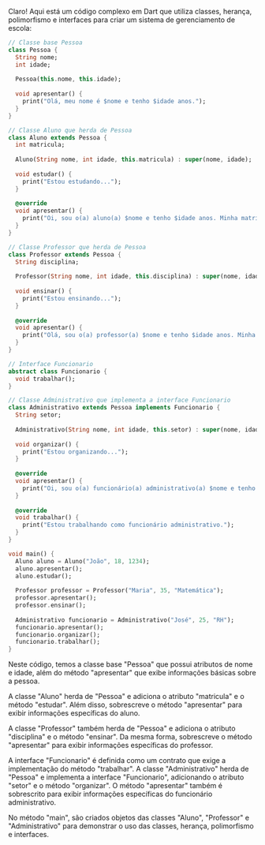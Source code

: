 Claro! Aqui está um código complexo em Dart que utiliza classes, herança, polimorfismo e interfaces para criar um sistema de gerenciamento de escola:

```dart
// Classe base Pessoa
class Pessoa {
  String nome;
  int idade;
  
  Pessoa(this.nome, this.idade);
  
  void apresentar() {
    print("Olá, meu nome é $nome e tenho $idade anos.");
  }
}

// Classe Aluno que herda de Pessoa
class Aluno extends Pessoa {
  int matricula;
  
  Aluno(String nome, int idade, this.matricula) : super(nome, idade);
  
  void estudar() {
    print("Estou estudando...");
  }
  
  @override
  void apresentar() {
    print("Oi, sou o(a) aluno(a) $nome e tenho $idade anos. Minha matrícula é $matricula.");
  }
}

// Classe Professor que herda de Pessoa
class Professor extends Pessoa {
  String disciplina;
  
  Professor(String nome, int idade, this.disciplina) : super(nome, idade);
  
  void ensinar() {
    print("Estou ensinando...");
  }
  
  @override
  void apresentar() {
    print("Olá, sou o(a) professor(a) $nome e tenho $idade anos. Minha disciplina é $disciplina.");
  }
}

// Interface Funcionario
abstract class Funcionario {
  void trabalhar();
}

// Classe Administrativo que implementa a interface Funcionario
class Administrativo extends Pessoa implements Funcionario {
  String setor;
  
  Administrativo(String nome, int idade, this.setor) : super(nome, idade);
  
  void organizar() {
    print("Estou organizando...");
  }
  
  @override
  void apresentar() {
    print("Oi, sou o(a) funcionário(a) administrativo(a) $nome e tenho $idade anos. Meu setor é $setor.");
  }
  
  @override
  void trabalhar() {
    print("Estou trabalhando como funcionário administrativo.");
  }
}

void main() {
  Aluno aluno = Aluno("João", 18, 1234);
  aluno.apresentar();
  aluno.estudar();
  
  Professor professor = Professor("Maria", 35, "Matemática");
  professor.apresentar();
  professor.ensinar();
  
  Administrativo funcionario = Administrativo("José", 25, "RH");
  funcionario.apresentar();
  funcionario.organizar();
  funcionario.trabalhar();
}
```

Neste código, temos a classe base "Pessoa" que possui atributos de nome e idade, além do método "apresentar" que exibe informações básicas sobre a pessoa.

A classe "Aluno" herda de "Pessoa" e adiciona o atributo "matricula" e o método "estudar". Além disso, sobrescreve o método "apresentar" para exibir informações específicas do aluno.

A classe "Professor" também herda de "Pessoa" e adiciona o atributo "disciplina" e o método "ensinar". Da mesma forma, sobrescreve o método "apresentar" para exibir informações específicas do professor.

A interface "Funcionario" é definida como um contrato que exige a implementação do método "trabalhar". A classe "Administrativo" herda de "Pessoa" e implementa a interface "Funcionario", adicionando o atributo "setor" e o método "organizar". O método "apresentar" também é sobrescrito para exibir informações específicas do funcionário administrativo.

No método "main", são criados objetos das classes "Aluno", "Professor" e "Administrativo" para demonstrar o uso das classes, herança, polimorfismo e interfaces.